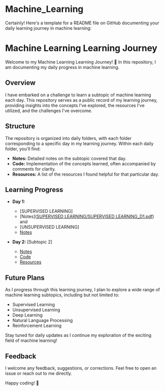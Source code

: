 # Machine_Learning
Certainly! Here's a template for a README file on GitHub documenting your daily learning journey in machine learning:

# Machine Learning Learning Journey

Welcome to my Machine Learning Learning Journey! 🚀 In this repository, I am documenting my daily progress in machine learning.

## Overview
I have embarked on a challenge to learn a subtopic of machine learning each day. This repository serves as a public record of my learning journey, 
providing insights into the concepts I've explored, the resources I've utilized, and the challenges I've overcome.

## Structure
The repository is organized into daily folders, with each folder corresponding to a specific day in my learning journey.
Within each daily folder, you'll find:

- **Notes:** Detailed notes on the subtopic covered that day.
- **Code:** Implementation of the concepts learned, often accompanied by comments for clarity.
- **Resources:** A list of the resources I found helpful for that particular day.

## Learning Progress

- **Day 1:**
  - [SUPERVISED LEARNING]
  - [Notes]([SUPERVISED LEARNING/SUPERVISED LEARNING_D1.pdf](https://github.com/Budha-Mohan/Machine_Learning/tree/main/SUPERVISED%20LEARNING))
    and
  - [UNSUPERVISED LEARNING]
  - [Notes]([Day1/Notes.md](https://github.com/Budha-Mohan/Machine_Learning/tree/main/UNSUPERVISED%20LEARNING))


- **Day 2:** [Subtopic 2]
  - [Notes](Day2/Notes.md)
  - [Code](Day2/Code/)
  - [Resources](Day2/Resources.md)


## Future Plans

As I progress through this learning journey, I plan to explore a wide range of machine learning subtopics, including but not limited to:
- Supervised Learning
- Unsupervised Learning
- Deep Learning
- Natural Language Processing
- Reinforcement Learning

Stay tuned for daily updates as I continue my exploration of the exciting field of machine learning!

## Feedback
I welcome any feedback, suggestions, or corrections. Feel free to open an issue or reach out to me directly.

Happy coding! 🤖
